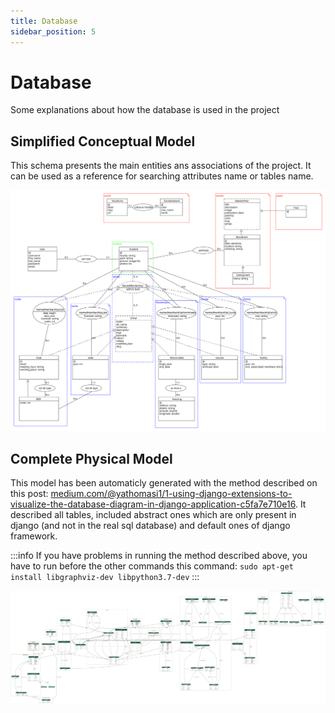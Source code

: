 ```yaml
---
title: Database
sidebar_position: 5
---
```


# Database

Some explanations about how the database is used in the project

## Simplified Conceptual Model

This schema presents the main entities ans associations of the project. It can be used as a reference for searching attributes name or tables name.

[![schema_bdd.svg](/schema_bdd_simplified.svg)](/schema_bdd_simplified.svg)

## Complete Physical Model

This model has been automaticly generated with the method described on this post: [medium.com/@yathomasi1/1-using-django-extensions-to-visualize-the-database-diagram-in-django-application-c5fa7e710e16](https://medium.com/@yathomasi1/1-using-django-extensions-to-visualize-the-database-diagram-in-django-application-c5fa7e710e16). It described all tables, included abstract ones which are only present in django (and not in the real sql database) and default ones of django framework.

:::info
If you have problems in running the method described above, you have to run before the other commands this command:
`sudo apt-get install libgraphviz-dev libpython3.7-dev`
:::

[![schema_bdd_complete.png](/schema_bdd_complete.png)](/schema_bdd_complete.png)
